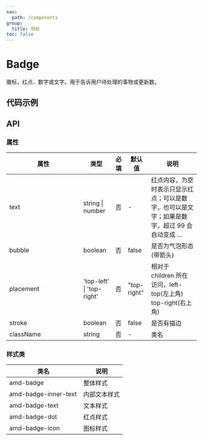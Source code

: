 ```yaml
---
nav:
  path: /components
group:
  title: 导航
toc: false
---
```


# Badge
徽标，红点、数字或文字。用于告诉用户待处理的事物或更新数。
## 代码示例
<code src='../../demo/pages/Badge'></code>

## API

### 属性

| 属性 | 类型 | 必填 | 默认值 | 说明 |
| -----|-----|-----|-----|----- |
| text | string &verbar; number | 否 | - | 红点内容，为空时表示只显示红点；可以是数字，也可以是文字；如果是数字，超过 99 会自动变成 ... |
| bubble | boolean | 否 | false | 是否为气泡形态(带箭头) |
| placement | 'top-left' &verbar; 'top-right' | 否 | "top-right" | 相对于 children 所在访问，left-top(左上角) top-right(右上角) |
| stroke | boolean | 否 | false | 是否有描边 |
| className | string | 否 | - | 类名 |

### 样式类
| 类名 | 说明 |
| -----|-----|
| amd-badge | 整体样式 |
| amd-badge-inner-text | 内部文本样式 |
| amd-badge-text | 文本样式 |
| amd-badge-dot | 红点样式 |
| amd-badge-icon | 图标样式 |

<style> 
table th:first-of-type { width: 180px; } 
.__dumi-default-layout-content article table:first-of-type th:nth-of-type(2)  {
    width: 140px
} 
.__dumi-default-layout-content article table:first-of-type th:nth-of-type(3)  {
    width: 30px
} 
.__dumi-default-layout-content article table:first-of-type th:nth-of-type(4)  {
    width: 50px
} 
</style> 